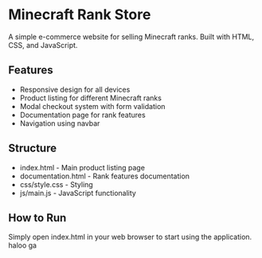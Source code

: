 # Minecraft Rank Store

A simple e-commerce website for selling Minecraft ranks. Built with HTML, CSS, and JavaScript.

## Features
- Responsive design for all devices
- Product listing for different Minecraft ranks
- Modal checkout system with form validation
- Documentation page for rank features
- Navigation using navbar

## Structure
- index.html - Main product listing page
- documentation.html - Rank features documentation
- css/style.css - Styling
- js/main.js - JavaScript functionality

## How to Run
Simply open index.html in your web browser to start using the application.
haloo
ga